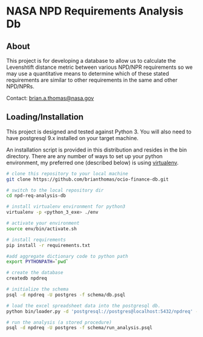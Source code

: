 # NASA NPD Requirements Analysis Db

## About

This project is for developing a database to allow us to calculate the
Levenshtift distance metric between various NPD/NPR requirements so we
may use a quantitative means to determine which of these stated 
requirements are similar to other requirements in the same and other 
NPD/NPRs.

Contact: brian.a.thomas@nasa.gov


## Loading/Installation

This project is designed and tested against Python 3. You will also need
to have postgresql 9.x installed on your target machine. 

An installation script is provided in this distribution and resides
in the bin directory. There are any number of ways to set up your
python environment, my preferred one (described below) is using
[virtualenv](https://pypi.python.org/pypi/virtualenv).

```bash
# clone this repository to your local machine
git clone https://github.com/brianthomas/ocio-finance-db.git

# switch to the local repository dir
cd npd-req-analysis-db

# install virtualenv environment for python3
virtualenv -p <python_3_exe> ./env

# activate your environment
source env/bin/activate.sh

# install requirements
pip install -r requirements.txt

#add aggregate dictionary code to python path 
export PYTHONPATH=`pwd`

# create the database
createdb npdreq 

# initialize the schema
psql -d npdreq -U postgres -f schema/db.psql

# load the excel spreadsheet data into the postgresql db. 
python bin/loader.py -d 'postgresql://postgres@localhost:5432/npdreq' -f data/*.xlsm

# run the analysis (a stored procedure)
psql -d npdreq -U postgres -f schema/run_analysis.psql

```

